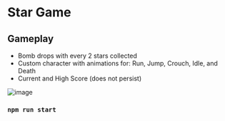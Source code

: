 # Star Game


## Gameplay
- Bomb drops with every 2 stars collected
- Custom character with animations for: Run, Jump, Crouch, Idle, and Death
- Current and High Score (does not persist)


![image](https://github.com/user-attachments/assets/c332a29c-65d5-40de-ac0e-fcb316cb8b98)


### `npm run start`



